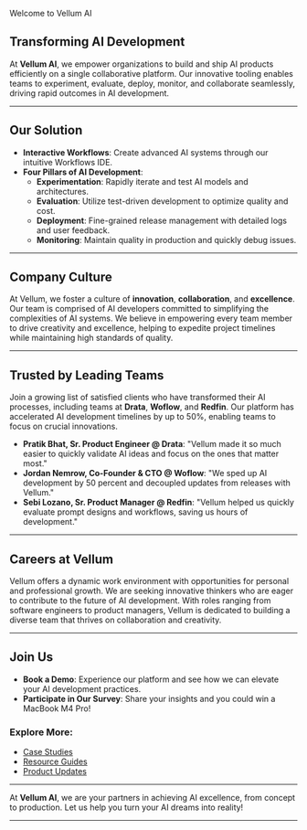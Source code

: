  Welcome to Vellum AI

## Transforming AI Development

At **Vellum AI**, we empower organizations to build and ship AI products efficiently on a single collaborative platform. Our innovative tooling enables teams to experiment, evaluate, deploy, monitor, and collaborate seamlessly, driving rapid outcomes in AI development.

---

## Our Solution

- **Interactive Workflows**: Create advanced AI systems through our intuitive Workflows IDE.
- **Four Pillars of AI Development**:
  - **Experimentation**: Rapidly iterate and test AI models and architectures.
  - **Evaluation**: Utilize test-driven development to optimize quality and cost.
  - **Deployment**: Fine-grained release management with detailed logs and user feedback.
  - **Monitoring**: Maintain quality in production and quickly debug issues.

---

## Company Culture

At Vellum, we foster a culture of **innovation**, **collaboration**, and **excellence**. Our team is comprised of AI developers committed to simplifying the complexities of AI systems. We believe in empowering every team member to drive creativity and excellence, helping to expedite project timelines while maintaining high standards of quality.

---

## Trusted by Leading Teams

Join a growing list of satisfied clients who have transformed their AI processes, including teams at **Drata**, **Woflow**, and **Redfin**. Our platform has accelerated AI development timelines by up to 50%, enabling teams to focus on crucial innovations.

- **Pratik Bhat, Sr. Product Engineer @ Drata**: "Vellum made it so much easier to quickly validate AI ideas and focus on the ones that matter most."
- **Jordan Nemrow, Co-Founder & CTO @ Woflow**: "We sped up AI development by 50 percent and decoupled updates from releases with Vellum."
- **Sebi Lozano, Sr. Product Manager @ Redfin**: "Vellum helped us quickly evaluate prompt designs and workflows, saving us hours of development."

---

## Careers at Vellum

Vellum offers a dynamic work environment with opportunities for personal and professional growth. We are seeking innovative thinkers who are eager to contribute to the future of AI development. With roles ranging from software engineers to product managers, Vellum is dedicated to building a diverse team that thrives on collaboration and creativity.

---

## Join Us

- **Book a Demo**: Experience our platform and see how we can elevate your AI development practices.
- **Participate in Our Survey**: Share your insights and you could win a MacBook M4 Pro!

### Explore More: 
- [Case Studies](#)
- [Resource Guides](#)
- [Product Updates](#)

---

At **Vellum AI**, we are your partners in achieving AI excellence, from concept to production. Let us help you turn your AI dreams into reality!

---
```